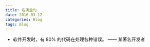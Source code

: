 ```yaml
---
title: 名演金句
date: 2016-03-12
categories: Blog
tags: Blog
---
```


- 软件开发时，有 80% 的代码在处理各种错误。 —— 某著名开发者
